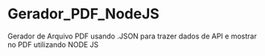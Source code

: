# Gerador_PDF_NodeJS
Gerador de Arquivo PDF usando .JSON para trazer dados de API e mostrar no PDF utilizando NODE JS
